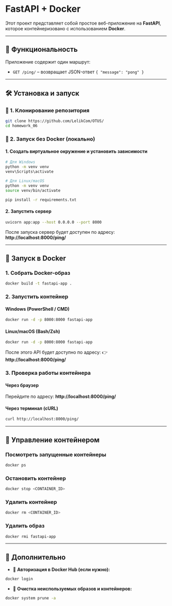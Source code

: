 # FastAPI + Docker

Этот проект представляет собой простое веб-приложение на **FastAPI**, которое контейнеризовано с использованием **Docker**.

---
## 📌 Функциональность
Приложение содержит один маршрут:
- `GET /ping/` – возвращает JSON-ответ `{ "message": "pong" }`

---
## 🛠 Установка и запуск

### 🔹 1. Клонирование репозитория
```bash
git clone https://github.com/LelikCom/OTUS/
cd homework_06
```

### 🔹 2. Запуск без Docker (локально)
#### **1. Создать виртуальное окружение и установить зависимости**
```bash
# Для Windows
python -m venv venv
venv\Scripts\activate

# Для Linux/macOS
python -m venv venv
source venv/bin/activate

pip install -r requirements.txt
```

#### **2. Запустить сервер**
```bash
uvicorn app:app --host 0.0.0.0 --port 8000
```
После запуска сервер будет доступен по адресу: **http://localhost:8000/ping/**

---
## 🚀 Запуск в Docker

### **1. Собрать Docker-образ**
```bash
docker build -t fastapi-app .
```

### **2. Запустить контейнер**
#### **Windows (PowerShell / CMD)**
```bash
docker run -d -p 8000:8000 fastapi-app
```

#### **Linux/macOS (Bash/Zsh)**
```bash
docker run -d -p 8000:8000 fastapi-app
```

После этого API будет доступно по адресу:
👉 **http://localhost:8000/ping/**

### **3. Проверка работы контейнера**
#### **Через браузер**
Перейдите по адресу: **http://localhost:8000/ping/**

#### **Через терминал (cURL)**
```bash
curl http://localhost:8000/ping/
```

---
## 📌 Управление контейнером

### **Посмотреть запущенные контейнеры**
```bash
docker ps
```

### **Остановить контейнер**
```bash
docker stop <CONTAINER_ID>
```

### **Удалить контейнер**
```bash
docker rm <CONTAINER_ID>
```

### **Удалить образ**
```bash
docker rmi fastapi-app
```

---
## 🚀 Дополнительно
- 📌 **Авторизация в Docker Hub (если нужно):**
```bash
docker login
```
- 📌 **Очистка неиспользуемых образов и контейнеров:**
```bash
docker system prune -a
```